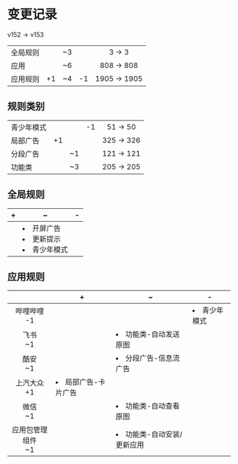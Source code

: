 # 变更记录

v152 -> v153

||||||
|-|:-:|:-:|:-:|:-:|
|全局规则||~3||3 -> 3|
|应用||~6||808 -> 808|
|应用规则|+1|~4|-1|1905 -> 1905|

## 规则类别

||||||
|-|:-:|:-:|:-:|:-:|
|青少年模式|||-1|51 -> 50|
|局部广告|+1|||325 -> 326|
|分段广告||~1||121 -> 121|
|功能类||~3||205 -> 205|

## 全局规则

|+|~|-|
|-|-|-|
||<li>开屏广告<li>更新提示<li>青少年模式||

## 应用规则

||+|~|-|
|:-:|-|-|-|
|哔哩哔哩<br>-1|||<li>青少年模式|
|飞书<br>~1||<li>功能类-自动发送原图||
|酷安<br>~1||<li>分段广告-信息流广告||
|上汽大众<br>+1|<li>局部广告-卡片广告|||
|微信<br>~1||<li>功能类-自动查看原图||
|应用包管理组件<br>~1||<li>功能类-自动安装/更新应用||
